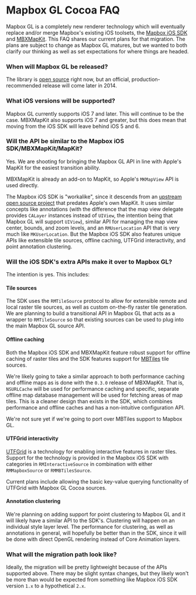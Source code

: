 # Mapbox GL Cocoa FAQ

Mapbox GL is a completely new renderer technology which will eventually replace and/or merge Mapbox's existing iOS toolsets, the [Mapbox iOS SDK](http://www.mapbox.com/mapbox-ios-sdk/) and [MBXMapKit](https://www.mapbox.com/mbxmapkit/). This FAQ shares our current plans for that migration. The plans are subject to change as Mapbox GL matures, but we wanted to both clarify our thinking as well as set expectations for where things are headed. 

### When will Mapbox GL be released? 

The library is [open source](https://github.com/mapbox/mapbox-gl-cocoa) right now, but an official, production-recommended release will come later in 2014. 

### What iOS versions will be supported? 

Mapbox GL currently supports iOS 7 and later. This will continue to be the case. MBXMapKit also supports iOS 7 and greater, but this does mean that moving from the iOS SDK will leave behind iOS 5 and 6. 

### Will the API be similar to the Mapbox iOS SDK/MBXMapKit/MapKit? 

Yes. We are shooting for bringing the Mapbox GL API in line with Apple's MapKit for the easiest transition ability. 

MBXMapKit is already an add-on to MapKit, so Apple's `MKMapView` API is used directly. 

The Mapbox iOS SDK is "workalike", since it descends from an [upstream open source project](https://github.com/Alpstein/route-me) that predates Apple's own MapKit. It uses similar concepts like annotations (with the difference that the map view delegate provides `CALayer` instances instead of `UIView`, the intention being that Mapbox GL will support `UIView`), similar API for managing the map view center, bounds, and zoom levels, and an `RMUserLocation` API that is very much like `MKUserLocation`. But the Mapbox iOS SDK also features unique APIs like extensible tile sources, offline caching, UTFGrid interactivity, and point annotation clustering. 

### Will the iOS SDK's extra APIs make it over to Mapbox GL? 

The intention is yes. This includes: 

#### Tile sources

The SDK uses the `RMTileSource` protocol to allow for extensible remote and local raster tile sources, as well as custom on-the-fly raster tile generation. We are planning to build a transitional API in Mapbox GL that acts as a wrapper to `RMTileSource` so that existing sources can be used to plug into the main Mapbox GL source API. 

#### Offline caching

Both the Mapbox iOS SDK and MBXMapKit feature robust support for offline caching of raster tiles and the SDK features support for [MBTiles](http://mbtiles.org) tile sources. 

We're likely going to take a similar approach to both performance caching and offline maps as is done with the `0.3.0` release of MBXMapKit. That is, `NSURLCache` will be used for performance caching and specific, separate offline map database management will be used for fetching areas of map tiles. This is a cleaner design than exists in the SDK, which combines performance and offline caches and has a non-intuitive configuration API. 

We're not sure yet if we're going to port over MBTiles support to Mapbox GL. 

#### UTFGrid interactivity

[UTFGrid](https://github.com/mapbox/utfgrid-spec) is a technology for enabling interactive features in raster tiles. Support for the technology is provided in the Mapbox iOS SDK with categories in `RMInteractiveSource` in combination with either `RMMapboxSource` or `RMMBTilesSource`. 

Current plans include allowing the basic key-value querying functionality of UTFGrid with Mapbox GL Cocoa sources. 

#### Annotation clustering

We're planning on adding support for point clustering to Mapbox GL and it will likely have a similar API to the SDK's. Clustering will happen on an individual style layer level. The performance for clustering, as well as annotations in general, will hopefully be better than in the SDK, since it will be done with direct OpenGL rendering instead of Core Animation layers. 
  
### What will the migration path look like? 

Ideally, the migration will be pretty lightweight because of the APIs supported above. There may be slight syntax changes, but they likely won't be more than would be expected from something like Mapbox iOS SDK version `1.x` to a hypothetical `2.x`. 
